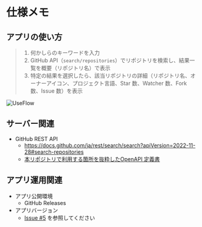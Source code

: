 # 仕様メモ
## アプリの使い方
> 1. 何かしらのキーワードを入力
> 2. GitHub API（`search/repositories`）でリポジトリを検索し、結果一覧を概要（リポジトリ名）で表示
> 3. 特定の結果を選択したら、該当リポジトリの詳細（リポジトリ名、オーナーアイコン、プロジェクト言語、Star 数、Watcher 数、Fork 数、Issue 数）を表示

![UseFlow](https://www.plantuml.com/plantuml/svg/XL9HIy9G67s_l-B38Ef1VHSCYqI37YJj1qoxwS2siLsZnxOLP0L5545PePXMe0KbIWlyCLVT_1VTESrfKcECoxVpdU-SxzoGGZYPv7QoY4iHKOPD1SieAUw1PrcIF32tpgSpP2MRmmZO8p4id-8bJY1WDivxzuLEQz-gLCrBetzN0aw1DM4BxyMuz6-yzVnkVhoDaQkOS7ns0CN25h2Po0ttH7WIpILX8nnFm79ipMFtE3M4K308L2jH_PhgBrQZsJsveZfxQrJ_Wc0GsIx0kpHM0m5Oc6fOj1tpknp1Bj4o9ZbPcE6DgdMh-6IMFvtXlNB1_2ZzEtC4UsKOgkSPIVVmiNjy2_F3NztwWrKydQK4ZNaOwN0P0OWc4h4uzFTlEksYJJVLFroG8BApR4S7ulQeQ0SI2IV0hs1EJcNyCfP4XMUXyrWPH61tZJRWJ73sCAevafsQQny-dm_zuVu7tsdLg7f2jNp7C7e7Pwn2DMtmlQ1Qc-ewIsVIzVYAJBDf5xscGTKZgbQSVFfgqwmQoDNXPGG3LO69g-SI7cAcsSt_1W00 "UseFlow")



## サーバー関連
* GitHub REST API
    * https://docs.github.com/ja/rest/search/search?apiVersion=2022-11-28#search-repositories
    * [本リポジトリで利用する箇所を抜粋したOpenAPI 定義書](./github.yaml)



## アプリ運用関連
* アプリ公開環境
    * GitHub Releases
* アプリバージョン
    * [Issue #5](https://github.com/tshion/yumemi-inc_android-engineer-codecheck/issues/5) を参照してください
